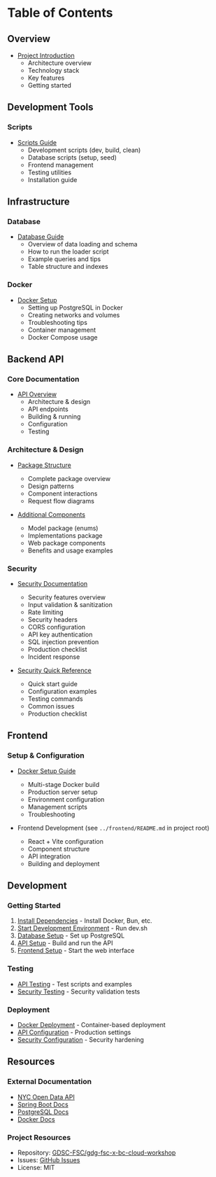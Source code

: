 # Table of Contents

## Overview
- [Project Introduction](README.md)
  - Architecture overview
  - Technology stack
  - Key features
  - Getting started

## Development Tools

### Scripts
- [Scripts Guide](scripts/README.md)
  - Development scripts (dev, build, clean)
  - Database scripts (setup, seed)
  - Frontend management
  - Testing utilities
  - Installation guide

## Infrastructure

### Database
- [Database Guide](database/README.md)
  - Overview of data loading and schema
  - How to run the loader script
  - Example queries and tips
  - Table structure and indexes

### Docker
- [Docker Setup](docker/README.md)
  - Setting up PostgreSQL in Docker
  - Creating networks and volumes
  - Troubleshooting tips
  - Container management
  - Docker Compose usage

## Backend API

### Core Documentation
- [API Overview](api/README.md)
  - Architecture & design
  - API endpoints
  - Building & running
  - Configuration
  - Testing

### Architecture & Design
- [Package Structure](api/PACKAGE_STRUCTURE.md)
  - Complete package overview
  - Design patterns
  - Component interactions
  - Request flow diagrams

- [Additional Components](api/ADDITIONAL_COMPONENTS.md)
  - Model package (enums)
  - Implementations package
  - Web package components
  - Benefits and usage examples

### Security
- [Security Documentation](api/SECURITY.md)
  - Security features overview
  - Input validation & sanitization
  - Rate limiting
  - Security headers
  - CORS configuration
  - API key authentication
  - SQL injection prevention
  - Production checklist
  - Incident response

- [Security Quick Reference](api/SECURITY_QUICK_REFERENCE.md)
  - Quick start guide
  - Configuration examples
  - Testing commands
  - Common issues
  - Production checklist

## Frontend

### Setup & Configuration
- [Docker Setup Guide](frontend/DOCKER_SETUP.md)
  - Multi-stage Docker build
  - Production server setup
  - Environment configuration
  - Management scripts
  - Troubleshooting

- Frontend Development (see `../frontend/README.md` in project root)
  - React + Vite configuration
  - Component structure
  - API integration
  - Building and deployment

## Development

### Getting Started
1. [Install Dependencies](scripts/README.md#-quick-start) - Install Docker, Bun, etc.
2. [Start Development Environment](scripts/README.md#development) - Run dev.sh
3. [Database Setup](database/README.md) - Set up PostgreSQL
4. [API Setup](api/README.md) - Build and run the API
5. [Frontend Setup](../frontend/README.md) - Start the web interface

### Testing
- [API Testing](api/README.md#testing-the-api) - Test scripts and examples
- [Security Testing](api/SECURITY.md#-security-testing) - Security validation tests

### Deployment
- [Docker Deployment](docker/README.md) - Container-based deployment
- [API Configuration](api/README.md#configuration) - Production settings
- [Security Configuration](api/SECURITY.md#-security-checklist) - Security hardening

## Resources

### External Documentation
- [NYC Open Data API](https://data.cityofnewyork.us/resource/43nn-pn8j.geojson)
- [Spring Boot Docs](https://docs.spring.io/spring-boot/docs/current/reference/html/)
- [PostgreSQL Docs](https://www.postgresql.org/docs/current/)
- [Docker Docs](https://docs.docker.com/)

### Project Resources
- Repository: [GDSC-FSC/gdg-fsc-x-bc-cloud-workshop](https://github.com/GDSC-FSC/gdg-fsc-x-bc-cloud-workshop)
- Issues: [GitHub Issues](https://github.com/GDSC-FSC/gdg-fsc-x-bc-cloud-workshop/issues)
- License: MIT
